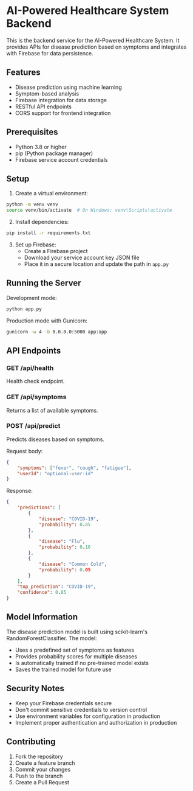 # AI-Powered Healthcare System Backend

This is the backend service for the AI-Powered Healthcare System. It provides APIs for disease prediction based on symptoms and integrates with Firebase for data persistence.

## Features

- Disease prediction using machine learning
- Symptom-based analysis
- Firebase integration for data storage
- RESTful API endpoints
- CORS support for frontend integration

## Prerequisites

- Python 3.8 or higher
- pip (Python package manager)
- Firebase service account credentials

## Setup

1. Create a virtual environment:
```bash
python -m venv venv
source venv/bin/activate  # On Windows: venv\Scripts\activate
```

2. Install dependencies:
```bash
pip install -r requirements.txt
```

3. Set up Firebase:
   - Create a Firebase project
   - Download your service account key JSON file
   - Place it in a secure location and update the path in `app.py`

## Running the Server

Development mode:
```bash
python app.py
```

Production mode with Gunicorn:
```bash
gunicorn -w 4 -b 0.0.0.0:5000 app:app
```

## API Endpoints

### GET /api/health
Health check endpoint.

### GET /api/symptoms
Returns a list of available symptoms.

### POST /api/predict
Predicts diseases based on symptoms.

Request body:
```json
{
    "symptoms": ["fever", "cough", "fatigue"],
    "userId": "optional-user-id"
}
```

Response:
```json
{
    "predictions": [
        {
            "disease": "COVID-19",
            "probability": 0.85
        },
        {
            "disease": "Flu",
            "probability": 0.10
        },
        {
            "disease": "Common Cold",
            "probability": 0.05
        }
    ],
    "top_prediction": "COVID-19",
    "confidence": 0.85
}
```

## Model Information

The disease prediction model is built using scikit-learn's RandomForestClassifier. The model:
- Uses a predefined set of symptoms as features
- Provides probability scores for multiple diseases
- Is automatically trained if no pre-trained model exists
- Saves the trained model for future use

## Security Notes

- Keep your Firebase credentials secure
- Don't commit sensitive credentials to version control
- Use environment variables for configuration in production
- Implement proper authentication and authorization in production

## Contributing

1. Fork the repository
2. Create a feature branch
3. Commit your changes
4. Push to the branch
5. Create a Pull Request 